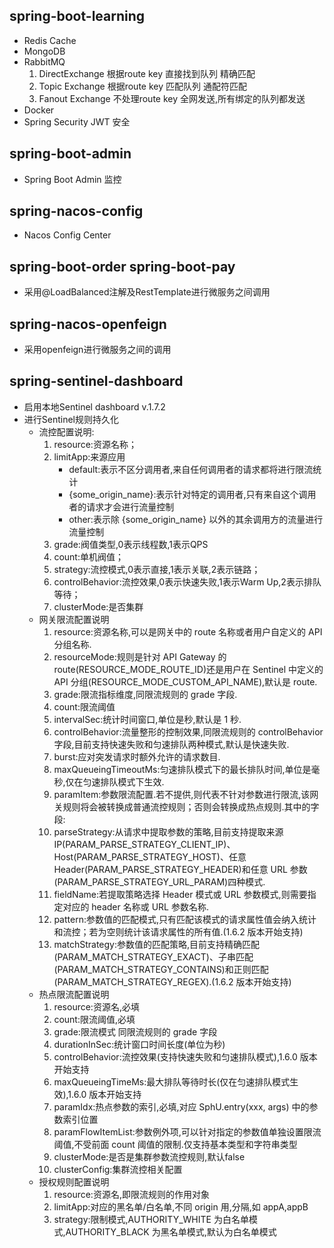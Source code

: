 ## spring-boot-learning
  * Redis Cache
  * MongoDB
  * RabbitMQ
    1. DirectExchange 根据route key 直接找到队列 精确匹配
    1. Topic Exchange 根据route key 匹配队列 通配符匹配
    1. Fanout Exchange 不处理route key 全网发送,所有绑定的队列都发送
  * Docker
  * Spring Security JWT 安全
## spring-boot-admin
  * Spring Boot Admin 监控
## spring-nacos-config
  * Nacos Config Center
## spring-boot-order spring-boot-pay
  * 采用@LoadBalanced注解及RestTemplate进行微服务之间调用
## spring-nacos-openfeign
  * 采用openfeign进行微服务之间的调用
##  spring-sentinel-dashboard
  * 启用本地Sentinel dashboard  v.1.7.2
  * 进行Sentinel规则持久化
    * 流控配置说明:
       1. resource:资源名称；
       2. limitApp:来源应用 
          * default:表示不区分调用者,来自任何调用者的请求都将进行限流统计
          * {some_origin_name}:表示针对特定的调用者,只有来自这个调用者的请求才会进行流量控制
          * other:表示除 {some_origin_name} 以外的其余调用方的流量进行流量控制
       3. grade:阀值类型,0表示线程数,1表示QPS
       4. count:单机阀值；
       5. strategy:流控模式,0表示直接,1表示关联,2表示链路；
       6. controlBehavior:流控效果,0表示快速失败,1表示Warm Up,2表示排队等待；
       7. clusterMode:是否集群
    * 网关限流配置说明
       1. resource:资源名称,可以是网关中的 route 名称或者用户自定义的 API 分组名称.
       2. resourceMode:规则是针对 API Gateway 的 route(RESOURCE_MODE_ROUTE_ID)还是用户在 Sentinel 中定义的 API 分组(RESOURCE_MODE_CUSTOM_API_NAME),默认是 route.
       3. grade:限流指标维度,同限流规则的 grade 字段.
       4. count:限流阈值
       5. intervalSec:统计时间窗口,单位是秒,默认是 1 秒.
       6. controlBehavior:流量整形的控制效果,同限流规则的 controlBehavior 字段,目前支持快速失败和匀速排队两种模式,默认是快速失败.
       7. burst:应对突发请求时额外允许的请求数目.
       8. maxQueueingTimeoutMs:匀速排队模式下的最长排队时间,单位是毫秒,仅在匀速排队模式下生效.
       9. paramItem:参数限流配置.若不提供,则代表不针对参数进行限流,该网关规则将会被转换成普通流控规则；否则会转换成热点规则.其中的字段:
       10. parseStrategy:从请求中提取参数的策略,目前支持提取来源 IP(PARAM_PARSE_STRATEGY_CLIENT_IP)、Host(PARAM_PARSE_STRATEGY_HOST)、任意 Header(PARAM_PARSE_STRATEGY_HEADER)和任意 URL 参数(PARAM_PARSE_STRATEGY_URL_PARAM)四种模式.
       11. fieldName:若提取策略选择 Header 模式或 URL 参数模式,则需要指定对应的 header 名称或 URL 参数名称.
       12. pattern:参数值的匹配模式,只有匹配该模式的请求属性值会纳入统计和流控；若为空则统计该请求属性的所有值.(1.6.2 版本开始支持)
       13. matchStrategy:参数值的匹配策略,目前支持精确匹配(PARAM_MATCH_STRATEGY_EXACT)、子串匹配(PARAM_MATCH_STRATEGY_CONTAINS)和正则匹配(PARAM_MATCH_STRATEGY_REGEX).(1.6.2 版本开始支持)
    * 热点限流配置说明
       1. resource:资源名,必填	
       2. count:限流阈值,必填	
       3. grade:限流模式 同限流规则的 grade 字段
       4. durationInSec:统计窗口时间长度(单位为秒)
       5. controlBehavior:流控效果(支持快速失败和匀速排队模式),1.6.0 版本开始支持
       6. maxQueueingTimeMs:最大排队等待时长(仅在匀速排队模式生效),1.6.0 版本开始支持
       7. paramIdx:热点参数的索引,必填,对应 SphU.entry(xxx, args) 中的参数索引位置	
       8. paramFlowItemList:参数例外项,可以针对指定的参数值单独设置限流阈值,不受前面 count 阈值的限制.仅支持基本类型和字符串类型	
       9. clusterMode:是否是集群参数流控规则,默认false
       10. clusterConfig:集群流控相关配置
    * 授权规则配置说明
       1. resource:资源名,即限流规则的作用对象
       2. limitApp:对应的黑名单/白名单,不同 origin 用,分隔,如 appA,appB
       3. strategy:限制模式,AUTHORITY_WHITE 为白名单模式,AUTHORITY_BLACK 为黑名单模式,默认为白名单模式